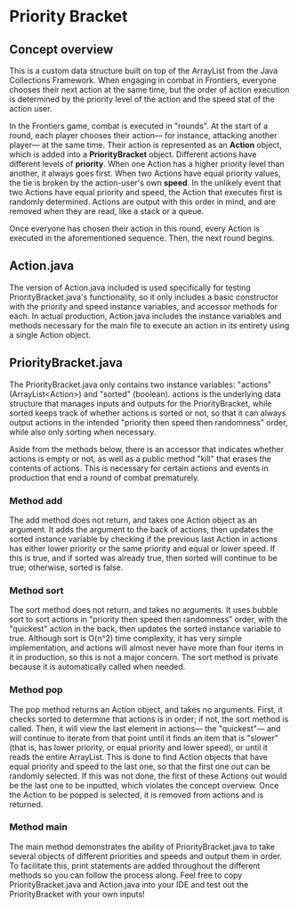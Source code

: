 # Priority Bracket

## Concept overview
This is a custom data structure built on top of the ArrayList from the Java Collections Framework. When engaging in combat in Frontiers, everyone chooses their next action at the same time, but the order of action execution is determined by the priority level of the action and the speed stat of the action user.

In the Frontiers game, combat is executed in "rounds". At the start of a round, each player chooses their action— for instance,
attacking another player— at the same time. Their action is represented as an **Action** object, which is added into a **PriorityBracket** object. Different actions have different levels of **priority**. When one Action has a higher priority level than another, it always goes
first. When two Actions have equal priority values, the tie is broken by the action-user's own **speed**. In the unlikely event that
two Actions have equal priority and speed, the Action that executes first is randomly determined. Actions are output with this order
in mind, and are removed when they are read, like a stack or a queue.

Once everyone has chosen their action in this round, every Action is executed in the aforementioned sequence. Then, the next round begins.

## Action.java
The version of Action.java included is used specifically for testing PriorityBracket.java's functionality, so it only includes
a basic constructor with the priority and speed instance variables, and accessor methods for each. In actual production, Action.java
includes the instance variables and methods necessary for the main file to execute an action in its entirety using a single Action
object.

## PriorityBracket.java
The PriorityBracket.java only contains two instance variables: "actions" (ArrayList\<Action\>) and "sorted" (boolean). actions is the
underlying data structure that manages inputs and outputs for the PriorityBracket, while sorted keeps track of whether actions is
sorted or not, so that it can always output actions in the intended "priority then speed then randomness" order, while also only
sorting when necessary.

Aside from the methods below, there is an accessor that indicates whether actions is empty or not, as well as a public method "kill"
that erases the contents of actions. This is necessary for certain actions and events in production that end a round of combat prematurely.

### Method add
The add method does not return, and takes one Action object as an argument. It adds the argument to the back of actions, then updates
the sorted instance variable by checking if the previous last Action in actions has either lower priority or the same priority and
equal or lower speed. If this is true, and if sorted was already true, then sorted will continue to be true; otherwise, sorted is
false.

### Method sort
The sort method does not return, and takes no arguments. It uses bubble sort to sort actions in "priority then speed then randomness"
order, with the "quickest" action in the back, then updates the sorted instance variable to true. Although sort is O(n^2) time complexity,
it has very simple implementation, and actions will almost never have more than four items in it in production, so this is not a major
concern. The sort method is private because it is automatically called when needed.

### Method pop
The pop method returns an Action object, and takes no arguments. First, it checks sorted to determine that actions is in order; if not,
the sort method is called. Then, it will view the last element in actions— the "quickest"— and will continue to iterate from that point
until it finds an item that is "slower" (that is, has lower priority, or equal priority and lower speed), or until it reads the entire
ArrayList. This is done to find Action objects that have equal priority and speed to the last one, so that the first one out can be
randomly selected. If this was not done, the first of these Actions out would be the last one to be inputted, which violates the concept
overview. Once the Action to be popped is selected, it is removed from actions and is returned.

### Method main
The main method demonstrates the ability of PriorityBracket.java to take several objects of different priorities and speeds and output
them in order. To facilitate this, print statements are added throughout the different methods so you can follow the process along. Feel
free to copy PriorityBracket.java and Action.java into your IDE and test out the PriorityBracket with your own inputs!
